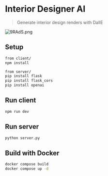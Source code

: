 # Interior Designer AI
>Generate interior design renders with DallE

![9RAdS.png](https://s6.imgcdn.dev/9RAdS.png)



## Setup

```sh
from client/
npm install

from server/ 
pip install flask 
pip install flask_cors
pip install openai
```


## Run client

```sh
npm run dev
```


## Run server
```sh
python server.py
```

## Build with Docker
```sh
docker compose build
docker compose up -d
```
